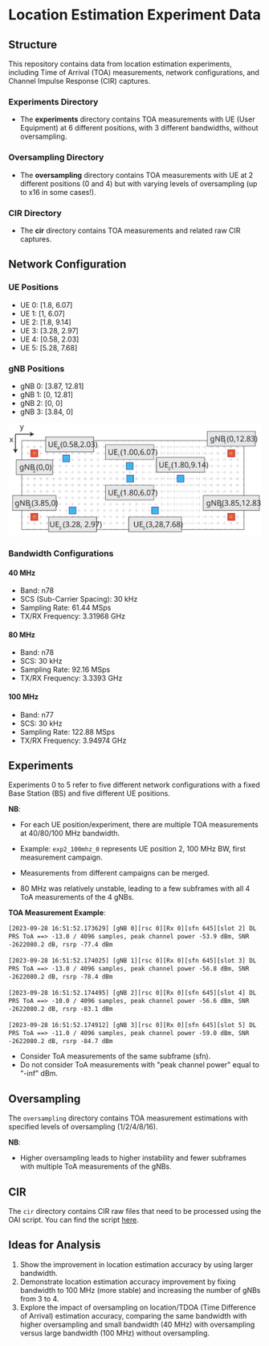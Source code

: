 # Location Estimation Experiment Data

## Structure

This repository contains data from location estimation experiments, including Time of Arrival (TOA) measurements, network configurations, and Channel Impulse Response (CIR) captures.

### Experiments Directory

- The **experiments** directory contains TOA measurements with UE (User Equipment) at 6 different positions, with 3 different bandwidths, without oversampling.

### Oversampling Directory

- The **oversampling** directory contains TOA measurements with UE at 2 different positions (0 and 4) but with varying levels of oversampling (up to x16 in some cases!).

### CIR Directory

- The **cir** directory contains TOA measurements and related raw CIR captures.

## Network Configuration

### UE Positions

- UE 0: [1.8, 6.07]
- UE 1: [1, 6.07]
- UE 2: [1.8, 9.14]
- UE 3: [3.28, 2.97]
- UE 4: [0.58, 2.03]
- UE 5: [5.28, 7.68]

### gNB Positions

- gNB 0: [3.87, 12.81]
- gNB 1: [0, 12.81]
- gNB 2: [0, 0]
- gNB 3: [3.84, 0]

<img src="./Positions.svg">


### Bandwidth Configurations

#### 40 MHz

- Band: n78
- SCS (Sub-Carrier Spacing): 30 kHz
- Sampling Rate: 61.44 MSps
- TX/RX Frequency: 3.31968 GHz

#### 80 MHz

- Band: n78
- SCS: 30 kHz
- Sampling Rate: 92.16 MSps
- TX/RX Frequency: 3.3393 GHz

#### 100 MHz

- Band: n77
- SCS: 30 kHz
- Sampling Rate: 122.88 MSps
- TX/RX Frequency: 3.94974 GHz

## Experiments

Experiments 0 to 5 refer to five different network configurations with a fixed Base Station (BS) and five different UE positions.

**NB**:
- For each UE position/experiment, there are multiple TOA measurements at 40/80/100 MHz bandwidth.
- Example: `exp2_100mhz_0` represents UE position 2, 100 MHz BW, first measurement campaign.
- Measurements from different campaigns can be merged.

- 80 MHz was relatively unstable, leading to a few subframes with all 4 ToA measurements of the 4 gNBs.

**TOA Measurement Example**:

```
[2023-09-28 16:51:52.173629] [gNB 0][rsc 0][Rx 0][sfn 645][slot 2] DL PRS ToA ==> -13.0 / 4096 samples, peak channel power -53.9 dBm, SNR -2622080.2 dB, rsrp -77.4 dBm

[2023-09-28 16:51:52.174025] [gNB 1][rsc 0][Rx 0][sfn 645][slot 3] DL PRS ToA ==> -13.0 / 4096 samples, peak channel power -56.8 dBm, SNR -2622080.2 dB, rsrp -78.4 dBm

[2023-09-28 16:51:52.174495] [gNB 2][rsc 0][Rx 0][sfn 645][slot 4] DL PRS ToA ==> -10.0 / 4096 samples, peak channel power -56.6 dBm, SNR -2622080.2 dB, rsrp -83.1 dBm

[2023-09-28 16:51:52.174912] [gNB 3][rsc 0][Rx 0][sfn 645][slot 5] DL PRS ToA ==> -11.0 / 4096 samples, peak channel power -59.0 dBm, SNR -2622080.2 dB, rsrp -84.7 dBm
```


- Consider ToA measurements of the same subframe (sfn).
- Do not consider ToA measurements with "peak channel power" equal to "-inf" dBm.

## Oversampling

The `oversampling` directory contains TOA measurement estimations with specified levels of oversampling (1/2/4/8/16).

**NB**:
- Higher oversampling leads to higher instability and fewer subframes with multiple ToA measurements of the gNBs.

## CIR

The `cir` directory contains CIR raw files that need to be processed using the OAI script. You can find the script [here](https://gitlab.eurecom.fr/oai/openairinterface5g/-/blob/develop/doc/RUN_NR_PRS.md?ref_type=heads#using-matlaboctave-script-to-visualize-prs-channel-estimates).

## Ideas for Analysis

1. Show the improvement in location estimation accuracy by using larger bandwidth.
2. Demonstrate location estimation accuracy improvement by fixing bandwidth to 100 MHz (more stable) and increasing the number of gNBs from 3 to 4.
3. Explore the impact of oversampling on location/TDOA (Time Difference of Arrival) estimation accuracy, comparing the same bandwidth with higher oversampling and small bandwidth (40 MHz) with oversampling versus large bandwidth (100 MHz) without oversampling.


